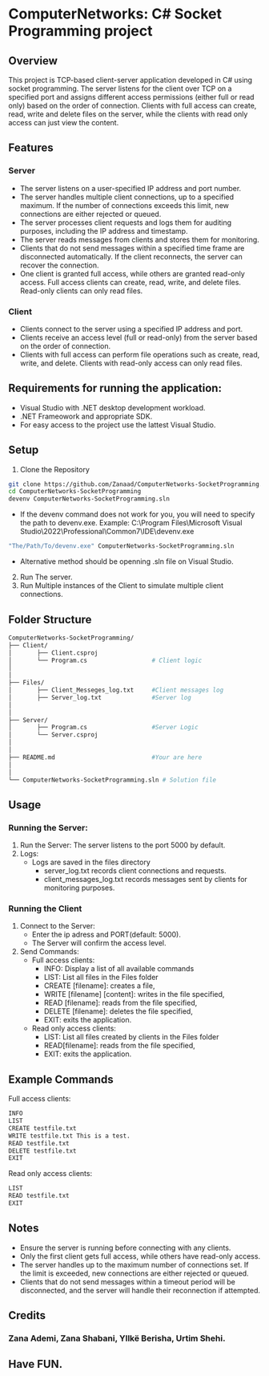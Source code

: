 # ComputerNetworks: C# Socket Programming project

## Overview

This project is TCP-based client-server application developed in C# using socket programming.
The server listens for the client over TCP on a specified port and assigns different access permissions (either full or read only)
based on the order of connection. Clients with full access can create, read, write and delete files on the server, while the clients with read only access can just view the content.

## Features

### Server

- The server listens on a user-specified IP address and port number.
- The server handles multiple client connections, up to a specified maximum. If the number of connections exceeds this limit, new connections are either rejected or queued.
- The server processes client requests and logs them for auditing purposes, including the IP address and timestamp.
- The server reads messages from clients and stores them for monitoring.
- Clients that do not send messages within a specified time frame are disconnected automatically. If the client reconnects, the server can recover the connection.
- One client is granted full access, while others are granted read-only access. Full access clients can create, read, write, and delete files. Read-only clients can only read files.

### Client

- Clients connect to the server using a specified IP address and port.
- Clients receive an access level (full or read-only) from the server based on the order of connection.
- Clients with full access can perform file operations such as create, read, write, and delete. Clients with read-only access can only read files.

## Requirements for running the application:

- Visual Studio with .NET desktop development workload.
- .NET Frameowork and appropriate SDK.
- For easy access to the project use the lattest Visual Studio.

## Setup

1. Clone the Repository

```bash
git clone https://github.com/Zanaad/ComputerNetworks-SocketProgramming.git
cd ComputerNetworks-SocketProgramming
devenv ComputerNetworks-SocketProgramming.sln
```

- If the devenv command does not work for you, you will need to specify the path to devenv.exe. Example: C:\Program Files\Microsoft Visual Studio\2022\Professional\Common7\IDE\devenv.exe

```bash
"The/Path/To/devenv.exe" ComputerNetworks-SocketProgramming.sln
```

- Alternative method should be openning .sln file on Visual Studio.

2. Run The server.
3. Run Multiple instances of the Client to simulate multiple client connections.

## Folder Structure

```bash
ComputerNetworks-SocketProgramming/
├── Client/
│       ├── Client.csproj
│       └── Program.cs                  # Client logic
│
│
├── Files/
│       ├── Client_Messeges_log.txt     #Client messages log
│       ├── Server_log.txt              #Server log
│
│
├── Server/
│       ├── Program.cs                  #Server Logic
│       └── Server.csproj
│
│
├── README.md                           #Your are here
│
│
└── ComputerNetworks-SocketProgramming.sln # Solution file
```

## Usage

### Running the Server:

1. Run the Server: The server listens to the port 5000 by default.
2. Logs:
   - Logs are saved in the files directory
     - server_log.txt records client connections and requests.
     - client_messages_log.txt records messages sent by clients for monitoring purposes.

### Running the Client

1. Connect to the Server:
   - Enter the ip adress and PORT(default: 5000).
   - The Server will confirm the access level.
2. Send Commands:
   - Full access clients:
     - INFO: Display a list of all available commands
     - LIST: List all files in the Files folder
     - CREATE [filename]: creates a file,
     - WRITE [filename] [content]: writes in the file specified,
     - READ [filename]: reads from the file specified,
     - DELETE [filename]: deletes the file specified,
     - EXIT: exits the application.
   - Read only access clients:
     - LIST: List all files created by clients in the Files folder
     - READ[filename]: reads from the file specified,
     - EXIT: exits the application.

## Example Commands

Full access clients:

```bash
INFO
LIST
CREATE testfile.txt
WRITE testfile.txt This is a test.
READ testfile.txt
DELETE testfile.txt
EXIT
```

Read only access clients:

```bash
LIST
READ testfile.txt
EXIT
```

## Notes

- Ensure the server is running before connecting with any clients.
- Only the first client gets full access, while others have read-only access.
- The server handles up to the maximum number of connections set. If the limit is exceeded, new connections are either rejected or queued.
- Clients that do not send messages within a timeout period will be disconnected, and the server will handle their reconnection if attempted.

## Credits

### Zana Ademi, Zana Shabani, Yllkë Berisha, Urtim Shehi.

## Have FUN.
